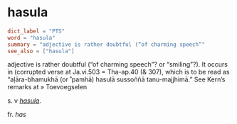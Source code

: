 # hasula

``` toml
dict_label = "PTS"
word = "hasula"
summary = "adjective is rather doubtful (“of charming speech”"
see_also = ["hasula"]
```

adjective is rather doubtful (“of charming speech”? or “smiling”?). It occurs in (corrupted verse at Ja.vi.503 = Tha\-ap.40 (& 307), which is to be read as “aḷāra\-bhamukhā (or ˚pamhā) hasulā sussoññā tanu\-majjhimā.” See Kern’s remarks at
» Toevoegselen

 s. v *[hasula](hasula.md)*.

fr. *has*

